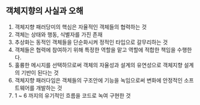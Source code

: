 ## 객체지향의 사실과 오해
1. 객체지향 패러당미의 핵심은 자율적인 객체들의 협력하는 것
2. 객체는 상태와 행동, 식별자를 가진 존재
3. 추상화는 동적인 객체들을 단순화시켜 정적인 타입으로 갈무리하는 것
4. 객체들은 협력에 참여하기 위해 특정한 역할을 맡고 역할에 적합한 책임을 수행한다.
5. 훌륭한 메시지를 선택하므로써 객체의 자율성과 설계의 유연성으로 객체지향 설계의 기반이 된다는 것
6. 객체지향 패러다임은 객체들의 구조안에 기능을 녹임으로써 변화에 안정적인 소프트웨어를 개발하는 것
7. 1 ~ 6 까지의 유기적인 흐름을 코드로 녹여 구현한 것

